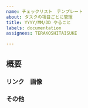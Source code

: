 ```yaml
---
name: チェックリスト　テンプレート
about: タスクの項目ごとに管理
title: YYYY/MM/DD やること
labels: documentation
assignees: TERAKOSHITAISUKE

---
```


## 概要

### リンク　画像

### その他
